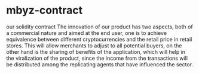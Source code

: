 # mbyz-contract
our solidity contract 
The innovation of our product has two aspects, both of a commercial nature and aimed at the end user, one is to achieve equivalence between different cryptocurrencies and the retail price in retail stores. This will allow merchants to adjust to all potential buyers, on the other hand is the sharing of benefits of the application, which will help in the viralization of the product, since the income from the transactions will be distributed among the replicating agents that have influenced the sector.
